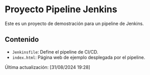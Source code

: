 # Proyecto Pipeline Jenkins

Este es un proyecto de demostración para un pipeline de Jenkins.

## Contenido

- `Jenkinsfile`: Define el pipeline de CI/CD.
- `index.html`: Página web de ejemplo desplegada por el pipeline.

Última actualización: [31/08/2024 19:28]